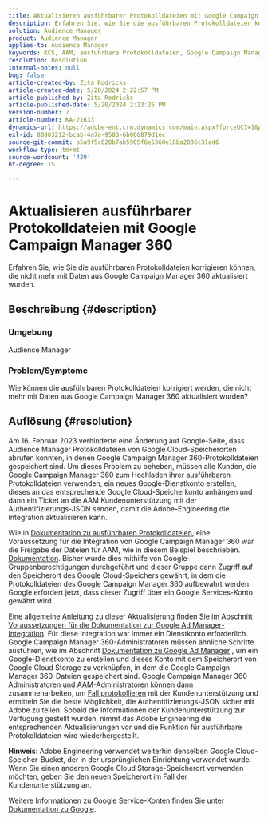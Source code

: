 ```yaml
---
title: Aktualisieren ausführbarer Protokolldateien mit Google Campaign Manager 360
description: Erfahren Sie, wie Sie die ausführbaren Protokolldateien korrigieren können, die nicht mehr mit Daten aus Google Campaign Manager 360 aktualisiert wurden.
solution: Audience Manager
product: Audience Manager
applies-to: Audience Manager
keywords: KCS, AAM, ausführbare Protokolldateien, Google Campaign Manager 360
resolution: Resolution
internal-notes: null
bug: false
article-created-by: Zita Rodricks
article-created-date: 5/20/2024 2:22:57 PM
article-published-by: Zita Rodricks
article-published-date: 5/20/2024 2:23:25 PM
version-number: 7
article-number: KA-21633
dynamics-url: https://adobe-ent.crm.dynamics.com/main.aspx?forceUCI=1&pagetype=entityrecord&etn=knowledgearticle&id=ec5bf16f-b416-ef11-9f8a-6045bd026dc7
exl-id: 80803212-bcab-4a7a-9583-6b066879d1ec
source-git-commit: b5a9f5c620b7ab5905f6e5360e18ba2036c31ad6
workflow-type: tm+mt
source-wordcount: '429'
ht-degree: 1%

---
```


# Aktualisieren ausführbarer Protokolldateien mit Google Campaign Manager 360


Erfahren Sie, wie Sie die ausführbaren Protokolldateien korrigieren können, die nicht mehr mit Daten aus Google Campaign Manager 360 aktualisiert wurden.

## Beschreibung {#description}


### <b>Umgebung</b>

Audience Manager



### <b>Problem/Symptome</b>

Wie können die ausführbaren Protokolldateien korrigiert werden, die nicht mehr mit Daten aus Google Campaign Manager 360 aktualisiert wurden?


## Auflösung {#resolution}


Am 16. Februar 2023 verhinderte eine Änderung auf Google-Seite, dass Audience Manager Protokolldateien von Google Cloud-Speicherorten abrufen konnten, in denen Google Campaign Manager 360-Protokolldateien gespeichert sind. Um dieses Problem zu beheben, müssen alle Kunden, die Google Campaign Manager 360 zum Hochladen ihrer ausführbaren Protokolldateien verwenden, ein neues Google-Dienstkonto erstellen, dieses an das entsprechende Google Cloud-Speicherkonto anhängen und dann ein Ticket an die AAM Kundenunterstützung mit der Authentifizierungs-JSON senden, damit die Adobe-Engineering die Integration aktualisieren kann.

Wie in [Dokumentation zu ausführbaren Protokolldateien](https://experienceleague.adobe.com/docs/audience-manager/user-guide/implementation-integration-guides/media-data-integration/actionable-log-files.html?lang=en), eine Voraussetzung für die Integration von Google Campaign Manager 360 war die Freigabe der Dateien für AAM, wie in diesem Beispiel beschrieben. [Dokumentation](https://experienceleague.adobe.com/docs/audience-manager/user-guide/reporting/audience-optimization-reports/audience-optimization-advertisers/import-dcm.html?lang=en). Bisher wurde dies mithilfe von Google-Gruppenberechtigungen durchgeführt und dieser Gruppe dann Zugriff auf den Speicherort des Google Cloud-Speichers gewährt, in dem die Protokolldateien des Google Campaign Manager 360 aufbewahrt werden. Google erfordert jetzt, dass dieser Zugriff über ein Google Services-Konto gewährt wird.

Eine allgemeine Anleitung zu dieser Aktualisierung finden Sie im Abschnitt [Voraussetzungen für die Dokumentation zur Google Ad Manager-Integration](https://experienceleague.adobe.com/docs/audience-manager/user-guide/reporting/audience-optimization-reports/audience-optimization-publishers/import-dfp.html?lang=en). Für diese Integration war immer ein Dienstkonto erforderlich. Google Campaign Manager 360-Administratoren müssen ähnliche Schritte ausführen, wie im Abschnitt [Dokumentation zu Google Ad Manager](https://experienceleague.adobe.com/docs/audience-manager/user-guide/reporting/audience-optimization-reports/audience-optimization-publishers/import-dfp.html?lang=en) , um ein Google-Dienstkonto zu erstellen und dieses Konto mit dem Speicherort von Google Cloud Storage zu verknüpfen, in dem die Google Campaign Manager 360-Dateien gespeichert sind. Google Campaign Manager 360-Administratoren und AAM-Administratoren können dann zusammenarbeiten, um [Fall protokollieren](https://experienceleague.adobe.com/docs/customer-one/using/home.html) mit der Kundenunterstützung und ermitteln Sie die beste Möglichkeit, die Authentifizierungs-JSON sicher mit Adobe zu teilen. Sobald die Informationen der Kundenunterstützung zur Verfügung gestellt wurden, nimmt das Adobe Engineering die entsprechenden Aktualisierungen vor und die Funktion für ausführbare Protokolldateien wird wiederhergestellt.

<b>Hinweis</b>: Adobe Engineering verwendet weiterhin denselben Google Cloud-Speicher-Bucket, der in der ursprünglichen Einrichtung verwendet wurde. Wenn Sie einen anderen Google Cloud Storage-Speicherort verwenden möchten, geben Sie den neuen Speicherort im Fall der Kundenunterstützung an.

Weitere Informationen zu Google Service-Konten finden Sie unter [Dokumentation zu Google](https://cloud.google.com/iam/docs/service-accounts-create#creating_a_service_account).
